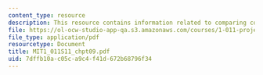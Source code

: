 ```yaml
---
content_type: resource
description: This resource contains information related to comparing costs and benefits.
file: https://ol-ocw-studio-app-qa.s3.amazonaws.com/courses/1-011-project-evaluation-spring-2011/7dffb10ac05ca9c4f41d672b68796f34_MIT1_011S11_chpt09.pdf
file_type: application/pdf
resourcetype: Document
title: MIT1_011S11_chpt09.pdf
uid: 7dffb10a-c05c-a9c4-f41d-672b68796f34
---
```

